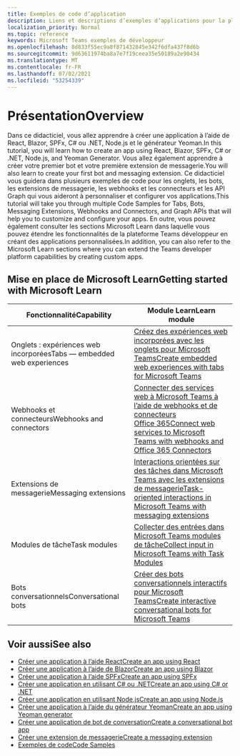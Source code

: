 ```yaml
---
title: Exemples de code d’application
description: Liens et descriptions d’exemples d’applications pour la plateforme Microsoft Teams développeur
localization_priority: Normal
ms.topic: reference
keywords: Microsoft Teams exemples de développeur
ms.openlocfilehash: 8d833f55ec9a8f871432845e342f6dfa437f8d6b
ms.sourcegitcommit: 9d63611974ba8a7e7f19ceea35e50189a2e90434
ms.translationtype: MT
ms.contentlocale: fr-FR
ms.lasthandoff: 07/02/2021
ms.locfileid: "53254339"
---
```

# <a name="overview"></a><span data-ttu-id="171c3-104">Présentation</span><span class="sxs-lookup"><span data-stu-id="171c3-104">Overview</span></span>

<span data-ttu-id="171c3-105">Dans ce didacticiel, vous allez apprendre à créer une application à l’aide de React, Blazor, SPFx, C# ou .NET, Node.js et le générateur Yeoman.</span><span class="sxs-lookup"><span data-stu-id="171c3-105">In this tutorial, you will learn how to create an app using React, Blazor, SPFx, C# or .NET, Node.js, and Yeoman Generator.</span></span> <span data-ttu-id="171c3-106">Vous allez également apprendre à créer votre premier bot et votre première extension de messagerie.</span><span class="sxs-lookup"><span data-stu-id="171c3-106">You will also learn to create your first bot and messaging extension.</span></span> <span data-ttu-id="171c3-107">Ce didacticiel vous guidera dans plusieurs exemples de code pour les onglets, les bots, les extensions de messagerie, les webhooks et les connecteurs et les API Graph qui vous aideront à personnaliser et configurer vos applications.</span><span class="sxs-lookup"><span data-stu-id="171c3-107">This tutorial will take you through multiple Code Samples for Tabs, Bots, Messaging Extensions, Webhooks and Connectors, and Graph APIs that will help you to customize and configure your apps.</span></span> <span data-ttu-id="171c3-108">En outre, vous pouvez également consulter les sections Microsoft Learn dans laquelle vous pouvez étendre les fonctionnalités de la plateforme Teams développeur en créant des applications personnalisées.</span><span class="sxs-lookup"><span data-stu-id="171c3-108">In addition, you can also refer to the Microsoft Learn sections where you can extend the Teams developer platform capabilities by creating custom apps.</span></span>  

## <a name="getting-started-with-microsoft-learn"></a><span data-ttu-id="171c3-109">Mise en place de Microsoft Learn</span><span class="sxs-lookup"><span data-stu-id="171c3-109">Getting started with Microsoft Learn</span></span>

| <span data-ttu-id="171c3-110">**Fonctionnalité**</span><span class="sxs-lookup"><span data-stu-id="171c3-110">**Capability**</span></span>| <span data-ttu-id="171c3-111">**Module Learn**</span><span class="sxs-lookup"><span data-stu-id="171c3-111">**Learn module**</span></span>|
|--------|-------------|
| <span data-ttu-id="171c3-112">Onglets : expériences web incorporées</span><span class="sxs-lookup"><span data-stu-id="171c3-112">Tabs  — embedded web experiences</span></span>  |  [<span data-ttu-id="171c3-113">Créez des expériences web incorporées avec les onglets pour Microsoft Teams</span><span class="sxs-lookup"><span data-stu-id="171c3-113">Create embedded web experiences with tabs for Microsoft Teams</span></span>](/learn/modules/embedded-web-experiences/) |
| <span data-ttu-id="171c3-114">Webhooks et connecteurs</span><span class="sxs-lookup"><span data-stu-id="171c3-114">Webhooks and connectors</span></span>  |  [<span data-ttu-id="171c3-115">Connecter des services web à Microsoft Teams à l’aide de webhooks et de connecteurs Office 365</span><span class="sxs-lookup"><span data-stu-id="171c3-115">Connect web services to Microsoft Teams with webhooks and Office 365 Connectors</span></span>](/learn/modules/msteams-webhooks-connectors/) |
|<span data-ttu-id="171c3-116">Extensions de messagerie</span><span class="sxs-lookup"><span data-stu-id="171c3-116">Messaging extensions</span></span>  | [<span data-ttu-id="171c3-117">Interactions orientées sur des tâches dans Microsoft Teams avec les extensions de messagerie</span><span class="sxs-lookup"><span data-stu-id="171c3-117">Task-oriented interactions in Microsoft Teams with messaging extensions</span></span>](/learn/modules/msteams-messaging-extensions/)  |
| <span data-ttu-id="171c3-118">Modules de tâche</span><span class="sxs-lookup"><span data-stu-id="171c3-118">Task modules</span></span> |  [<span data-ttu-id="171c3-119">Collecter des entrées dans Microsoft Teams modules de tâche</span><span class="sxs-lookup"><span data-stu-id="171c3-119">Collect input in Microsoft Teams with Task Modules</span></span>](/learn/modules/msteams-task-modules/) |
| <span data-ttu-id="171c3-120">Bots conversationnels</span><span class="sxs-lookup"><span data-stu-id="171c3-120">Conversational bots</span></span>  | [<span data-ttu-id="171c3-121">Créer des bots conversationnels interactifs pour Microsoft Teams</span><span class="sxs-lookup"><span data-stu-id="171c3-121">Create interactive conversational bots for Microsoft Teams</span></span>](/learn/modules/msteams-conversation-bots/)  |

## <a name="see-also"></a><span data-ttu-id="171c3-122">Voir aussi</span><span class="sxs-lookup"><span data-stu-id="171c3-122">See also</span></span>

* [<span data-ttu-id="171c3-123">Créer une application à l’aide React</span><span class="sxs-lookup"><span data-stu-id="171c3-123">Create an app using React</span></span>](first-app-react.md)
* [<span data-ttu-id="171c3-124">Créer une application à l’aide de Blazor</span><span class="sxs-lookup"><span data-stu-id="171c3-124">Create an app using Blazor</span></span>](first-app-blazor.md)
* [<span data-ttu-id="171c3-125">Créer une application à l’aide SPFx</span><span class="sxs-lookup"><span data-stu-id="171c3-125">Create an app using SPFx</span></span>](first-app-spfx.md)
* [<span data-ttu-id="171c3-126">Créer une application en utilisant C# ou .NET</span><span class="sxs-lookup"><span data-stu-id="171c3-126">Create an app using C# or .NET</span></span>](get-started-dotnet-app-studio.md)
* [<span data-ttu-id="171c3-127">Créer une application en utilisant Node.js</span><span class="sxs-lookup"><span data-stu-id="171c3-127">Create an app using Node.js</span></span>](get-started-nodejs-app-studio.md)
* [<span data-ttu-id="171c3-128">Créer une application à l’aide du générateur Yeoman</span><span class="sxs-lookup"><span data-stu-id="171c3-128">Create an app using Yeoman generator</span></span>](get-started-yeoman.md)
* [<span data-ttu-id="171c3-129">Créer une application de bot de conversation</span><span class="sxs-lookup"><span data-stu-id="171c3-129">Create a conversational bot app</span></span>](first-app-bot.md)
* [<span data-ttu-id="171c3-130">Créer une extension de messagerie</span><span class="sxs-lookup"><span data-stu-id="171c3-130">Create a messaging extension</span></span>](first-message-extension.md)
* [<span data-ttu-id="171c3-131">Exemples de code</span><span class="sxs-lookup"><span data-stu-id="171c3-131">Code Samples</span></span>](https://github.com/OfficeDev/Microsoft-Teams-Samples)